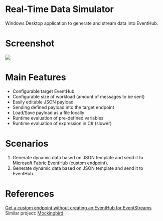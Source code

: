 # Real-Time Data Simulator
Windows Desktop application to generate and stream data into EventHub.

# Screenshot
<img src='https://pbs.twimg.com/media/GPQ0nj9WkAAlb7O?format=png&name=medium'>

# Main Features
- Configurable target EventHub
- Configurable size of workload (amount of messages to be sent)
- Easily editable JSON payload
- Sending defined payload into the target endpoint
- Load/Save payload as a file locally
- Runtime evaluation of pre-defined variables
- Runtime evaluation of expression in C# (slower)

# Scenarios
1. Generate dynamic data based on JSON template and send it to Microsoft Fabric EventHub (custom endpoint).
2. Generate dynamic data based on JSON template and send it to EventHub.

# References
[Get a custom endpoint without creating an EventHub for EventStreams](https://www.youtube.com/watch?v=ftb2nN3eukg)
Similar project: [Mockingbird](https://www.tinybird.co/blog-posts/mockingbird-announcement-mock-data-generator)
